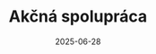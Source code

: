---
layout: layouts/non-en-hero-episode.njk
tags: skhero
date: "2025-06-28"
title: Akčná spolupráca
datum: 28. 6. 2025
foto1024: /images/uploads/crossborder_cooperation_in_action_1024x768.jpg
foto1440: /images/uploads/crossborder_cooperation_in_action_1440x825.jpg
alt: ruky ako symbol spolupráce
link: https://www.stvr.sk/televizia/archiv/14252/539670#205
header: Posledný diel
tv: STVR :2
cta: Prehrať diel
logo: logo_DVOJKA_biele.svg
---